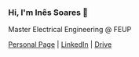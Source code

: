 ### Hi, I'm Inês Soares 👋

Master Electrical Engineering @ FEUP

[Personal Page](http://inesosoares6.github.io) | [LinkedIn](https://www.linkedin.com/in/ines-soares) | [Drive](https://drive.google.com/drive/folders/19vQcMkU6VvguD7HfsRRtJksrcpaIfRVu?usp=sharing)

<!--
**inesosoares6/inesosoares6** is a ✨ _special_ ✨ repository because its `README.md` (this file) appears on your GitHub profile.

Here are some ideas to get you started:

- 🔭 I’m currently working on ...
- 🌱 I’m currently learning ...
- 👯 I’m looking to collaborate on ...
- 🤔 I’m looking for help with ...
- 💬 Ask me about ...
- 📫 How to reach me: ...
- 😄 Pronouns: ...
- ⚡ Fun fact: ...
-->
